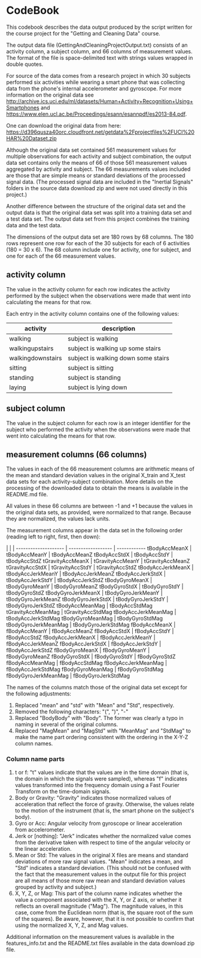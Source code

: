 CodeBook
========

This codebook describes the data output produced by the script written for the course project for the "Getting and Cleaning Data" course.

The output data file (GettingAndCleaningProjectOutput.txt) consists of an activity column, a subject column, and 66 columns of measurement values.  The format of the file is space-delimited text with strings values wrapped in double quotes.

For source of the data comes from a research project in which 30 subjects performed six activities while wearing a smart phone that was collecting data from the phone's internal accelerometer and gyroscope.  For more information on the original data see http://archive.ics.uci.edu/ml/datasets/Human+Activity+Recognition+Using+Smartphones and https://www.elen.ucl.ac.be/Proceedings/esann/esannpdf/es2013-84.pdf.

One can download the original data from here: https://d396qusza40orc.cloudfront.net/getdata%2Fprojectfiles%2FUCI%20HAR%20Dataset.zip

Although the original data set contained 561 measurement values for multiple observations for each activity and subject combination, the output data set contains only the means of 66 of those 561 measurement values aggregated by activity and subject.  The 66 measurements values included are those that are simple means or standard deviations of the processed signal data.  (The processed signal data are included in the "Inertial Signals" folders in the source data download zip and were not used directly in this project.)

Another difference between the structure of the original data set and the output data is that the original data set was split into a training data set and a test data set.  The output data set from this project combines the training data and the test data.

The dimensions of the output data set are 180 rows by 68 columns.  The 180 rows represent one row for each of the 30 subjects for each of 6 activities (180 = 30 x 6).  The 68 column include one for activity, one for subject, and one for each of the 66 measurement values.

activity column
---------------

The value in the activity column for each row indicates the activity performed by the subject when the observations were made that went into calculating the means for that row.

Each entry in the activity column contains one of the following values:

activity |description
------------- | ----------------
walking | subject is walking 
walkingupstairs | subject is walking up some stairs
walkingdownstairs | subject is walking down some stairs
sitting | subject is sitting
standing | subject is standing
laying | subject is lying down

subject column
--------------

The value in the subject column for each row is an integer identifier for the subject who performed the activity when the observations were made that went into calculating the means for that row.

measurement columns (66 columns)
------------------------

The values in each of the 66 measurement columns are arithmetic means of the mean and standard deviation values in the original X_train and X_test data sets for each activity-subject combination.  More details on the processing of the downloaded data to obtain the means is available in the README.md file.

All values in these 66 columns are between -1 and +1 because the values in the original data sets, as provided, were normalized to that range.  Because they are normalized, the values lack units.

The measurement columns appear in the data set in the following order (reading left to right, first, then down):

 |  |  | 
-------------------- | ------------------ | ------------
tBodyAccMeanX        | tBodyAccMeanY      | tBodyAccMeanZ
tBodyAccStdX         | tBodyAccStdY       | tBodyAccStdZ
tGravityAccMeanX     | tGravityAccMeanY   | tGravityAccMeanZ
tGravityAccStdX      | tGravityAccStdY    | tGravityAccStdZ
tBodyAccJerkMeanX    | tBodyAccJerkMeanY  | tBodyAccJerkMeanZ
tBodyAccJerkStdX     | tBodyAccJerkStdY   | tBodyAccJerkStdZ
tBodyGyroMeanX       | tBodyGyroMeanY     | tBodyGyroMeanZ
tBodyGyroStdX        | tBodyGyroStdY      | tBodyGyroStdZ
tBodyGyroJerkMeanX   | tBodyGyroJerkMeanY | tBodyGyroJerkMeanZ
tBodyGyroJerkStdX    | tBodyGyroJerkStdY  | tBodyGyroJerkStdZ
tBodyAccMeanMag      | tBodyAccStdMag
tGravityAccMeanMag   | tGravityAccStdMag
tBodyAccJerkMeanMag  | tBodyAccJerkStdMag
tBodyGyroMeanMag     | tBodyGyroStdMag
tBodyGyroJerkMeanMag | tBodyGyroJerkStdMag
fBodyAccMeanX        | fBodyAccMeanY     | fBodyAccMeanZ
fBodyAccStdX         | fBodyAccStdY      | fBodyAccStdZ
fBodyAccJerkMeanX    | fBodyAccJerkMeanY | fBodyAccJerkMeanZ
fBodyAccJerkStdX     | fBodyAccJerkStdY  | fBodyAccJerkStdZ
fBodyGyroMeanX       | fBodyGyroMeanY    | fBodyGyroMeanZ
fBodyGyroStdX        | fBodyGyroStdY     | fBodyGyroStdZ
fBodyAccMeanMag      | fBodyAccStdMag
fBodyAccJerkMeanMag  | fBodyAccJerkStdMag
fBodyGyroMeanMag     | fBodyGyroStdMag
fBodyGyroJerkMeanMag | fBodyGyroJerkStdMag

The names of the columns match those of the original data set except for the following adjustments:

1. Replaced "mean" and "std" with "Mean" and "Std", respectively.
2. Removed the following characters: "(", ")", "-"
3. Replaced "BodyBody" with "Body".  The former was clearly a typo in naming in several of the original columns.
4. Replaced "MagMean" and "MagStd" with "MeanMag" and "StdMag" to make the name part ordering consistent with the ordering in the X-Y-Z column names.

### Column name parts

1. t or f: "t" values indicate that the values are in the time domain (that is, the domain in which the signals were sampled), whereas "f" indicates values transformed into the frequency domain using a Fast Fourier Transform on the time-domain signals.
2. Body or Gravity: "Gravity" indicates those normalized values of acceleration that reflect the force of gravity.  Otherwise, the values relate to the motion of the instrument (that is, the smart phone on the subject's body).
3. Gyro or Acc: Angular velocity from gyroscope or linear acceleration from accelerometer.
4. Jerk or [nothing]: "Jerk" indicates whether the normalized value comes from the derivative taken with respect to time of the angular velocity or the linear acceleration.
5. Mean or Std: The values in the original X files are means and standard deviations of more raw signal values.  "Mean" indicates a mean, and "Std" indicates a standard deviation.  (This should not be confused with the fact that the measurement values in the output file for this project are all means of those more raw mean and standard deviation values grouped by activity and subject.)
6. X, Y, Z, or Mag: This part of the column name indicates whether the value a component associated with the X, Y, or Z axis, or whether it reflects an overall magnitude ("Mag").  The magnitude values, in this case, come from the Euclidean norm (that is, the square root of the sum of the squares).  Be aware, however, that it is not possible to confirm that using the normalized X, Y, Z, and Mag values.

Additional information on the measurement values is available in the features_info.txt and the README.txt files available in the data download zip file.
